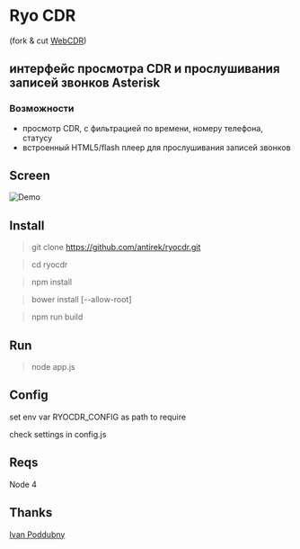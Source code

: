 # Ryo CDR 

(fork & cut [WebCDR](https://github.com/ipoddubny/webcdr))

## интерфейс проcмотра CDR и прослушивания записей звонков Asterisk

### Возможности

- просмотр CDR, с фильтрацией по времени, номеру телефона, статусу
- встроенный HTML5/flash плеер для прослушивания записей звонков


## Screen 

![Demo](https://raw.githubusercontent.com/antirek/ryocdr/master/images/demo.png)


## Install

> git clone https://github.com/antirek/ryocdr.git

> cd ryocdr

> npm install

> bower install [--allow-root]

> npm run build


## Run

> node app.js


## Config 

set env var RYOCDR_CONFIG as path to require

check settings in config.js


## Reqs

Node 4

## Thanks 

[Ivan Poddubny](https://github.com/ipoddubny)
